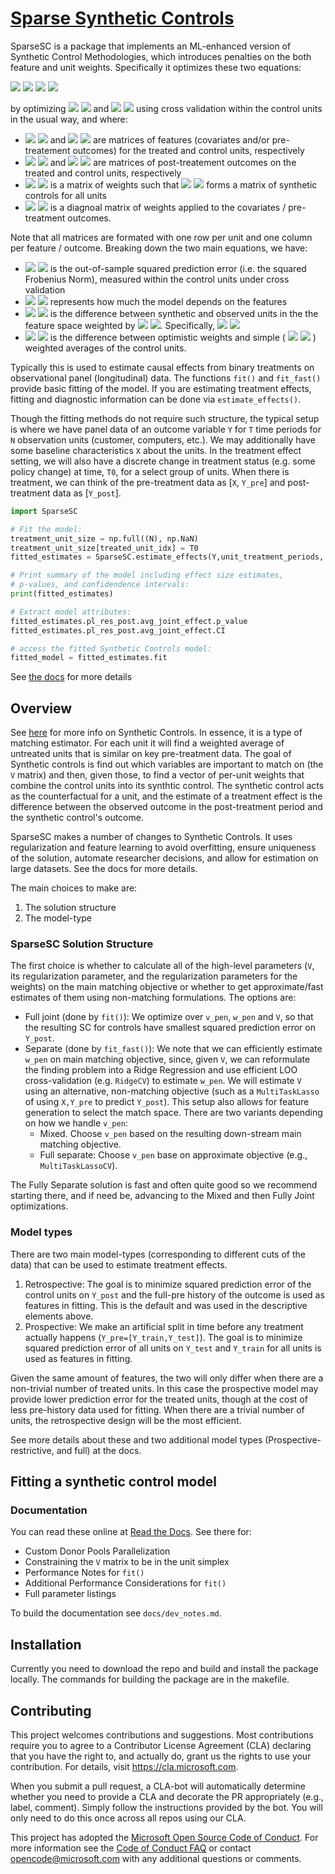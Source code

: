 # [Sparse Synthetic Controls](https://sparsesc.readthedocs.io/en/latest/)

SparseSC is a package that implements an ML-enhanced version of Synthetic Control Methodologies, which introduces penalties on the both feature and unit weights.  Specifically it optimizes these two equations: 

<img src="https://render.githubusercontent.com/render/math?math={\gamma_0 = \left \| Y_T - W\cdot Y_C \right \|_F^2 %2b \lambda_V \left \| V \right \|_1}#gh-light-mode-only">
<img src="https://render.githubusercontent.com/render/math?math={\color{white}\gamma_0 = \left \| Y_T - W\cdot Y_C \right \|_F^2 %2b \lambda_V \left \| V \right \|_1}#gh-dark-mode-only">

<img src="https://render.githubusercontent.com/render/math?math={\gamma_1 = \left \| X_T - W\cdot X_C \right \|_V %2b \lambda_W \left \| W - \frac{J}{c} \right \|_F^2}#gh-light-mode-only">
<img src="https://render.githubusercontent.com/render/math?math={\color{white}\gamma_1 = \left \| X_T - W\cdot X_C \right \|_V %2b \lambda_W \left \| W - \frac{J}{c} \right \|_F^2}#gh-dark-mode-only">

by optimizing 
<img src="https://render.githubusercontent.com/render/math?math={\lambda_V}#gh-light-mode-only">
<img src="https://render.githubusercontent.com/render/math?math={\color{white}\lambda_V}#gh-dark-mode-only">
and 
<img src="https://render.githubusercontent.com/render/math?math={\lambda_W}#gh-light-mode-only">
<img src="https://render.githubusercontent.com/render/math?math={\color{white}\lambda_W}#gh-dark-mode-only">
using cross validation within the control units in the usual way, and where:

- <img src="https://render.githubusercontent.com/render/math?math={X_T}#gh-light-mode-only">
  <img src="https://render.githubusercontent.com/render/math?math={\color{white}X_T}#gh-dark-mode-only">
  and
  <img src="https://render.githubusercontent.com/render/math?math={X_C}#gh-light-mode-only">
  <img src="https://render.githubusercontent.com/render/math?math={\color{white}X_C}#gh-dark-mode-only">
  are matrices of features (covariates and/or pre-treatement outcomes) for the treated and control units, respectively

- <img src="https://render.githubusercontent.com/render/math?math={Y_T}#gh-light-mode-only">
  <img src="https://render.githubusercontent.com/render/math?math={\color{white}Y_T}#gh-dark-mode-only">
  and
  <img src="https://render.githubusercontent.com/render/math?math={Y_C}#gh-light-mode-only">
  <img src="https://render.githubusercontent.com/render/math?math={\color{white}Y_C}#gh-dark-mode-only">
  are matrices of post-treatement outcomes on the treated and control units, respectively

- <img src="https://render.githubusercontent.com/render/math?math={W}#gh-light-mode-only">
  <img src="https://render.githubusercontent.com/render/math?math={\color{white}W}#gh-dark-mode-only">
  is a matrix of weights such that 
  <img src="https://render.githubusercontent.com/render/math?math={W \cdot (X_C \left |Y_C \right)}#gh-light-mode-only">
  <img src="https://render.githubusercontent.com/render/math?math={\color{white}W \cdot (X_C \left |Y_C \right)}#gh-dark-mode-only">
  forms a matrix of synthetic controls for all units

- <img src="https://render.githubusercontent.com/render/math?math={V}#gh-light-mode-only">
  <img src="https://render.githubusercontent.com/render/math?math={\color{white}V}#gh-dark-mode-only">
  is a diagnoal matrix of weights applied to the covariates / pre-treatment outcomes.

Note that all matrices are formated with one row per unit and one column per feature / outcome. Breaking down the two main equations, we have:

- <img src="https://render.githubusercontent.com/render/math?math={\left \| Y_T - W\cdot Y_C \right \|_F^2}#gh-light-mode-only">
  <img src="https://render.githubusercontent.com/render/math?math={\color{white}\left \| Y_T - W\cdot Y_C \right \|_F^2 }#gh-dark-mode-only"> 
  is the out-of-sample squared prediction error (i.e. the squared Frobenius Norm), measured within the control units under cross validation

- <img src="https://render.githubusercontent.com/render/math?math={\left \| V \right \|_1}#gh-light-mode-only">   
  <img src="https://render.githubusercontent.com/render/math?math={\color{white}\left \| V \right \|_1}#gh-dark-mode-only">
  represents how much the model depends on the features

- <img src="https://render.githubusercontent.com/render/math?math={\left \| X_T - W\cdot X_C \right \|_V}#gh-light-mode-only">
  <img src="https://render.githubusercontent.com/render/math?math={\color{white}\left \| X_T - W\cdot X_C \right \|_V}#gh-dark-mode-only"> 
  is the difference between synthetic and observed units in the the feature space weighted by 
  <img src="https://render.githubusercontent.com/render/math?math={V}#gh-light-mode-only">
  <img src="https://render.githubusercontent.com/render/math?math={\color{white}V}#gh-dark-mode-only">. Specifically, 
  <img src="https://render.githubusercontent.com/render/math?math={\left \| A \right \|_V = AVA^T}#gh-light-mode-only">
  <img src="https://render.githubusercontent.com/render/math?math={\color{white}\left \| A \right \|_V = AVA^T}#gh-dark-mode-only">

- <img src="https://render.githubusercontent.com/render/math?math={\left \| W - \frac{J}{c} \right \|_F^2}#gh-light-mode-only">
  <img src="https://render.githubusercontent.com/render/math?math={\color{white}\left \| W - \frac{J}{c} \right \|_F^2}#gh-dark-mode-only"> is the difference between optimistic weights and simple (
  <img src="https://render.githubusercontent.com/render/math?math={1/N_c}#gh-light-mode-only">
  <img src="https://render.githubusercontent.com/render/math?math={\color{white}1/N_c}#gh-dark-mode-only">
  ) weighted averages of the control units.


Typically this is used to estimate causal effects from binary treatments on observational panel (longitudinal) data. The functions `fit()` and `fit_fast()` provide basic fitting of the model. If you are estimating treatment effects, fitting and diagnostic information can be done via `estimate_effects()`.

Though the fitting methods do not require such structure, the typical setup is where we have panel data of an outcome variable `Y` for `T` time periods for `N` observation units (customer, computers, etc.). We may additionally have some baseline characteristics `X` about the units. In the treatment effect setting, we will also have a discrete change in treatment status (e.g. some policy change) at time, `T0`, for a select group of units. When there is treatment, we can think of the pre-treatment data as [`X`, `Y_pre`] and post-treatment data as [`Y_post`].

```py
import SparseSC

# Fit the model:
treatment_unit_size = np.full((N), np.NaN)
treatment_unit_size[treated_unit_idx] = T0
fitted_estimates = SparseSC.estimate_effects(Y,unit_treatment_periods,...)

# Print summary of the model including effect size estimates, 
# p-values, and confidendence intervals:
print(fitted_estimates)

# Extract model attributes:
fitted_estimates.pl_res_post.avg_joint_effect.p_value
fitted_estimates.pl_res_post.avg_joint_effect.CI

# access the fitted Synthetic Controls model:
fitted_model = fitted_estimates.fit
```

See [the docs](https://sparsesc.readthedocs.io/en/latest/) for more details

## Overview 

See [here](https://en.wikipedia.org/wiki/Synthetic_control_method) for more info on Synthetic Controls. In essence, it is a type of matching estimator. For each unit it will find a weighted average of untreated units that is similar on key pre-treatment data. The goal of Synthetic controls is find out which variables are important to match on (the `V` matrix) and then, given those, to find a vector of per-unit weights that combine the control units into its synthtic control. The synthetic control acts as the counterfactual for a unit, and the estimate of a treatment effect is the difference between the observed outcome in the post-treatment period and the synthetic control's outcome.

SparseSC makes a number of changes to Synthetic Controls. It uses regularization and feature learning to avoid overfitting, ensure uniqueness of the solution, automate researcher decisions, and allow for estimation on large datasets. See the docs for more details.

The main choices to make are:
1. The solution structure
2. The model-type

### SparseSC Solution Structure
The first choice is whether to calculate all of the high-level parameters (`V`, its  regularization parameter, and the regularization parameters for the weights) on the main matching objective or whether to get approximate/fast estimates of them using non-matching formulations. The options are:
* Full joint (done by `fit()`): We optimize over `v_pen`, `w_pen` and `V`, so that the resulting SC for controls have smallest squared prediction error on `Y_post`.
* Separate (done by `fit_fast()`): We note that we can efficiently estimate `w_pen` on main matching objective, since, given `V`, we can reformulate the finding problem into a Ridge Regression and use efficient LOO cross-validation (e.g. `RidgeCV`) to estimate `w_pen`. We will estimate `V` using an alternative, non-matching objective (such as a `MultiTaskLasso` of using `X,Y_pre` to predict `Y_post`). This setup also allows for feature generation to select the match space. There are two variants depending on how we handle `v_pen`:
  * Mixed. Choose `v_pen` based on the resulting down-stream main matching objective.
  * Full separate: Choose `v_pen` base on approximate objective (e.g., `MultiTaskLassoCV`).

The Fully Separate solution is fast and often quite good so we recommend starting there, and if need be, advancing to the Mixed and then Fully Joint optimizations.

### Model types
There are two main model-types (corresponding to different cuts of the data) that can be used to estimate treatment effects.
1. Retrospective: The goal is to minimize squared prediction error of the control units on `Y_post` and the full-pre history of the outcome is used as features in fitting. This is the default and was used in the descriptive elements above.
2. Prospective: We make an artificial split in time before any treatment actually happens (`Y_pre=[Y_train,Y_test]`). The goal is to minimize squared prediction error of all units on `Y_test` and `Y_train` for all units is used as features in fitting.

Given the same amount of features, the two will only differ when there are a non-trivial number of treated units. In this case the prospective model may provide lower prediction error for the treated units, though at the cost of less pre-history data used for fitting. When there are a trivial number of units, the retrospective design will be the most efficient.

See more details about these and two additional model types (Prospective-restrictive, and full) at the docs.

## Fitting a synthetic control model

### Documentation

You can read these online at [Read the
Docs](https://sparsesc.readthedocs.io/en/latest/). See there for:
* Custom Donor Pools
Parallelization
* Constraining the `V` matrix to be in the unit simplex
* Performance Notes for `fit()`
* Additional Performance Considerations for `fit()`
* Full parameter listings

To build the documentation see `docs/dev_notes.md`.

## Installation
Currently you need to download the repo and build and install the package locally. The commands for building the package are in the makefile.

## Contributing

This project welcomes contributions and suggestions.  Most contributions
require you to agree to a Contributor License Agreement (CLA) declaring
that you have the right to, and actually do, grant us the rights to use
your contribution. For details, visit https://cla.microsoft.com.

When you submit a pull request, a CLA-bot will automatically determine
whether you need to provide a CLA and decorate the PR appropriately (e.g.,
label, comment). Simply follow the instructions provided by the bot. You
will only need to do this once across all repos using our CLA.

This project has adopted the [Microsoft Open Source Code of
Conduct](https://opensource.microsoft.com/codeofconduct/).  For more
information see the [Code of Conduct
FAQ](https://opensource.microsoft.com/codeofconduct/faq/) or contact
[opencode@microsoft.com](mailto:opencode@microsoft.com) with any additional
questions or comments.
